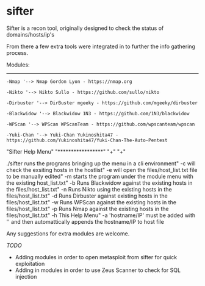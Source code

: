 # sifter

Sifter is a recon tool, originally designed to check the status of domains/hosts/ip's

From there a few extra tools were integrated in to further the info gathering process.



Modules:
**********

	-Nmap '--> Nmap Gordon Lyon - https://nmap.org

	-Nikto '--> Nikto Sullo - https://github.com/sullo/nikto

	-Dirbuster '--> DirBuster mgeeky - https://github.com/mgeeky/dirbuster

	-Blackwidow '--> Blackwidow 1N3 - https://github.com/1N3/blackwidow

	-WPScan '--> WPScan WPScanTeam - https://github.com/wpscanteam/wpscan

	-Yuki-Chan '--> Yuki-Chan Yukinoshita47 - https://github.com/Yukinoshita47/Yuki-Chan-The-Auto-Pentest


"Sifter Help Menu"
"*****************"
"+"
"+"

./sifter 		runs the programs bringing up the menu in a cli environment"
			-c 	will check the exsiting hosts in the hostlist"
			-e 	will open the files/host_list.txt file to be manually edited"
			-m 	starts the program under the module menu with the existing host_list.txt"
			-b	Runs Blackwidow against the existing hosts in the files/host_list.txt"
			-n Runs Nikto using the existing hosts in the files/host_list.txt"
			-d Runs Dirbuster against existing hosts in the files/host_list.txt"
			-w	Runs WPScan against the existing hosts in the files/host_list.txt"
			-p	Runs Nmap against the existing hosts in the files/host_list.txt"
			-h 	This Help Menu"
			-a 'hostname/IP' must be added with '' and then automattically appends the hostname/IP to host file

Any suggestions for extra modules are welcome.


*TODO*

- Adding modules in order to open metasploit from sifter for quick exploitation
- Adding in modules in order to use Zeus Scanner to check for SQL injection 

